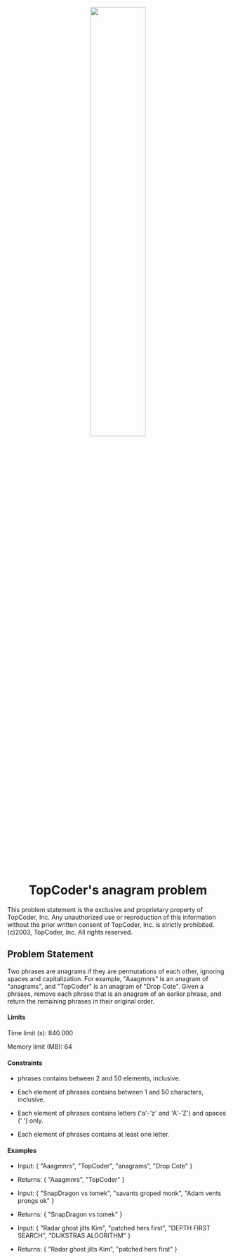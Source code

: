 <p align="center">
  <img src="https://www.google.com/url?sa=i&source=images&cd=&ved=2ahUKEwjqvIH0pPnjAhVIy6QKHW9uCtEQjRx6BAgBEAQ&url=http%3A%2F%2Fwww.ashishdurgude.com%2Ftco18indiaevent&psig=AOvVaw0iYwqiIxu3SkUsun9Afq92&ust=1565559583672099" height="50%" width="50%">
</p>
<h1 align="center">TopCoder's anagram problem</h1>
<p>This problem statement is the exclusive and proprietary property of TopCoder, Inc. Any unauthorized use or reproduction of this information without the prior written consent of TopCoder, Inc. is strictly prohibited. (c)2003, TopCoder, Inc. All rights reserved.</p>

<h2>Problem Statement</h2>
<p>Two phrases are anagrams if they are permutations of each other, ignoring spaces and capitalization. For example, "Aaagmnrs" is an anagram of "anagrams", and "TopCoder" is an anagram of "Drop Cote". Given a phrases, remove each phrase that is an anagram of an earlier phrase, and return the remaining phrases in their original order.</p>

<h4>Limits</h4>
Time limit (s): 840.000

Memory limit (MB): 64

<h4>Constraints</h4>

- phrases contains between 2 and 50 elements, inclusive.

- Each element of phrases contains between 1 and 50 characters, inclusive.

- Each element of phrases contains letters ('a'-'z' and 'A'-'Z') and spaces (' ') only.

- Each element of phrases contains at least one letter.

<h4>Examples</h4>

- Input: { "Aaagmnrs", "TopCoder", "anagrams", "Drop Cote" }

 - Returns: { "Aaagmnrs", "TopCoder" }


- Input: { "SnapDragon vs tomek", "savants groped monk", "Adam vents prongs ok" }

 - Returns: { "SnapDragon vs tomek" }


- Input: { "Radar ghost jilts Kim", "patched hers first", "DEPTH FIRST SEARCH", "DIJKSTRAS ALGORITHM" }

 - Returns: { "Radar ghost jilts Kim", "patched hers first" }
